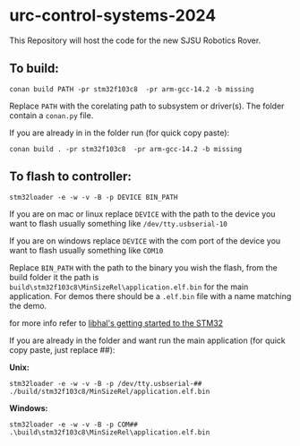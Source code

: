 # urc-control-systems-2024
This Repository will host the code for the new SJSU Robotics Rover.
## To build:
```
conan build PATH -pr stm32f103c8  -pr arm-gcc-14.2 -b missing
```

Replace `PATH` with the corelating path to subsystem or driver(s). The folder contain a `conan.py` file. 

If you are already in in the folder run (for quick copy paste):

```
conan build . -pr stm32f103c8  -pr arm-gcc-14.2 -b missing
```
## To flash to controller:
```
stm32loader -e -w -v -B -p DEVICE BIN_PATH
```

If you are on mac or linux replace `DEVICE` with the path to the device you want to flash usually something like `/dev/tty.usbserial-10`

If you are on windows replace `DEVICE` with the com port of the device you want to flash usually something like `COM10`

Replace `BIN_PATH` with the path to the binary you wish the flash, from the build folder it the path is `build\stm32f103c8\MinSizeRel\application.elf.bin` for the main application. For demos there should be a `.elf.bin` file with a name matching the demo.

for more info refer to [libhal's getting started to the STM32](https://libhal.github.io/latest/getting_started/#uploading-demos-to-device)

If you are already in the folder and want run the main application (for quick copy paste, just replace ##):

**Unix:**
```
stm32loader -e -w -v -B -p /dev/tty.usbserial-## ./build/stm32f103c8/MinSizeRel/application.elf.bin
```

**Windows:** 
```
stm32loader -e -w -v -B -p COM## .\build\stm32f103c8\MinSizeRel\application.elf.bin
```